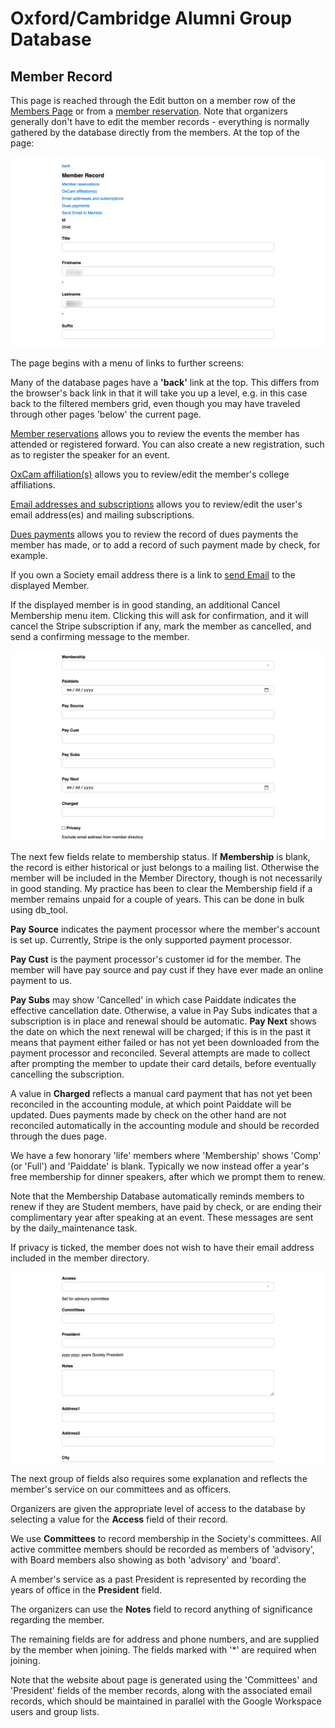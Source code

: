 # Oxford/Cambridge Alumni Group Database

## Member Record

This page is reached through the Edit button on a member row of the [Members Page](members) or from a [member reservation](event_registration.md). Note that organizers generally don't have to edit the member records - everything is normally gathered by the database directly from the members. At the top of the page:

![top](images/member_record_top.png)

The page begins with a menu of links to further screens:

Many of the database pages have a **'back'** link at the top. This differs from the browser's back link in that it will take you up a level, e.g. in this case back to the filtered members grid, even though you may have traveled through other pages 'below' the current page.

[Member reservations](member_reservations.md) allows you to review the events the member has attended or registered forward. You can also create a new registration, such as to register the speaker for an event.

[OxCam affiliation(s)](member_affilitions.md) allows you to review/edit the member's college affiliations.

[Email addresses and subscriptions](member_emails.md) allows you to review/edit the user's email address(es) and mailing subscriptions.

[Dues payments](member_dues.md) allows you to review the record of dues payments the member has made, or to add a record of such payment made by check, for example.

If you own a Society email address there is a link to [send Email](send_email.md) to the displayed Member.

If the displayed member is in good standing, an additional Cancel Membership menu item. Clicking this will ask for confirmation, and it will cancel the Stripe subscription if any, mark the member as cancelled, and send a confirming message to the member.

![membership status](images/member_record_2.png)

The next few fields relate to membership status. If **Membership** is blank, the record is either historical or just belongs to a mailing list. Otherwise the member will be included in the Member Directory, though is not necessarily in good standing. My practice has been to clear the Membership field if a member remains unpaid for a couple of years. This can be done in bulk using db_tool.

**Pay Source** indicates the payment processor where the member's account is set up. Currently, Stripe is the only supported payment processor.

**Pay Cust** is the payment processor's customer id for the member. The member will have pay source and pay cust if they have ever made an online payment to us.

**Pay Subs** may show 'Cancelled' in which case Paiddate indicates the effective cancellation date. Otherwise, a value in Pay Subs indicates that a subscription is in place and renewal should be automatic. **Pay Next** shows the date on which the next renewal will be charged; if this is in the past it means that payment either failed or has not yet been downloaded from the payment processor and reconciled. Several attempts are made to collect after prompting the member to update their card details, before eventually cancelling the subscription.

A value in **Charged** reflects a manual card payment that has not yet been reconciled in the accounting module, at which point Paiddate will be updated. Dues payments made by check on the other hand are not reconciled automatically in the accounting module and should be recorded through the dues page.

We have a few honorary 'life' members where 'Membership' shows 'Comp' (or 'Full') and 'Paiddate' is blank. Typically we now instead  offer a year's free membership for dinner speakers, after which we prompt them to renew.

Note that the Membership Database automatically reminds members to renew if they are Student members, have paid by check, or are ending their complimentary year after speaking at an event. These messages are sent by the daily_maintenance task.

If privacy is ticked, the member does not wish to have their email address included in the member directory.

![member role](images/member_record_3.png)

The next group of fields also requires some explanation and reflects the member's service on our committees and as officers.

Organizers are given the appropriate level of access to the database by selecting a value for the **Access** field of their record.

We use **Committees** to record membership in the Society's committees. All active committee members should be recorded as members of 'advisory', with Board members also showing as both 'advisory' and 'board'.

A member's service as a past President is represented by recording the years of office in the **President** field.

The organizers can use the **Notes** field to record anything of significance regarding the member.

The remaining fields are for address and phone numbers, and are supplied by the member when joining. The fields marked with '\*' are required when joining.

Note that the website about page is generated using the 'Committees' and 'President' fields of the member records, along with the associated email records, which should be maintained in parallel with the Google Workspace users and group lists.
